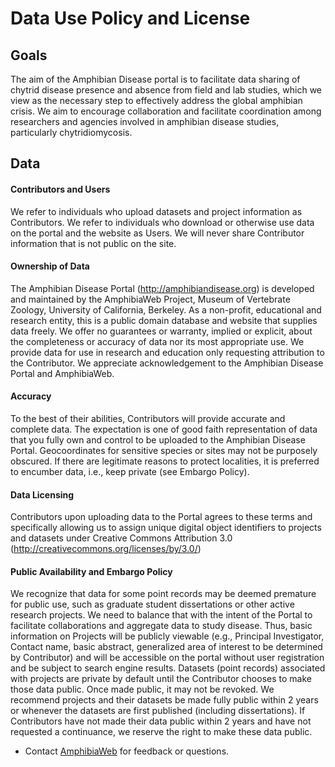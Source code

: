 # Data Use Policy and License

## Goals     
The aim of the Amphibian Disease portal is to facilitate data sharing of chytrid disease presence and absence from field and lab studies, which we view as the necessary step to effectively address the global amphibian crisis. We aim to encourage collaboration and facilitate coordination among researchers and agencies involved in amphibian disease studies, particularly chytridiomycosis. 

## Data   
#### Contributors and Users
We refer to individuals who upload datasets and project information as Contributors. We refer to individuals who download or otherwise use data on the portal and the website as Users. We will never share Contributor information that is not public on the site. 

#### Ownership of Data
The Amphibian Disease Portal (http://amphibiandisease.org) is developed and maintained by the AmphibiaWeb Project, Museum of Vertebrate Zoology, University of California, Berkeley. As a non-profit, educational and research entity, this is a public domain database and website that supplies data freely. We offer no guarantees or warranty, implied or explicit, about the completeness or accuracy of data nor its most appropriate use. We provide data for use in research and education only requesting attribution to the Contributor. We appreciate acknowledgement to the Amphibian Disease Portal and AmphibiaWeb.

#### Accuracy
To the best of their abilities, Contributors will provide accurate and complete data. The expectation is one of good faith representation of data that you fully own and control to be uploaded to the Amphibian Disease Portal. Geocoordinates for sensitive species or sites may not be purposely obscured. If there are legitimate reasons to protect localities, it is preferred to encumber data, i.e., keep private (see Embargo Policy).

#### Data Licensing   
Contributors upon uploading data to the Portal agrees to these terms and specifically allowing us to assign unique digital object identifiers to projects and datasets under Creative Commons Attribution 3.0 (http://creativecommons.org/licenses/by/3.0/)

#### Public Availability and Embargo Policy   
We recognize that data for some point records may be deemed premature for public use, such as graduate student dissertations or other active research projects. We need to balance that with the intent of the Portal to facilitate collaborations and aggregate data to study disease. Thus,  basic information on Projects will be publicly viewable (e.g., Principal Investigator, Contact name, basic abstract, generalized area of interest to be determined by Contributor) and will be accessible on the portal without user registration and be subject to search engine results.  Datasets (point records) associated with projects are private by default until the Contributor chooses to make those data public. Once made public, it may not be revoked. We recommend projects and their datasets be made fully public within 2 years or whenever the datasets are first published (including dissertations). If Contributors have not made their data public within 2 years and have not requested a continuance, we reserve the right to make these data public.


 - Contact [AmphibiaWeb](mailto:amphibiaweb@berkeley.edu) for feedback or questions.
